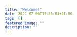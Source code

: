 ```yaml
---
title: "Welcome!"
date: 2021-07-06T15:36:01+01:00
tags: []
featured_image: ""
description: ""
--- 
```

